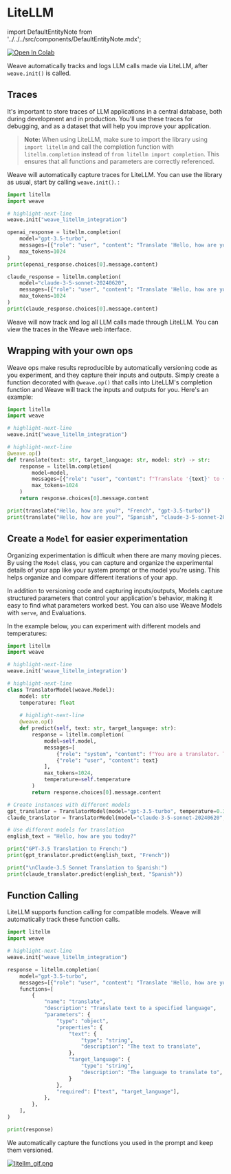# LiteLLM

import DefaultEntityNote from '../../../src/components/DefaultEntityNote.mdx';

<a target="_blank" href="https://colab.research.google.com/github/wandb/examples/blob/master/weave/docs/quickstart_litellm.ipynb">
  <img src="https://colab.research.google.com/assets/colab-badge.svg" alt="Open In Colab"/>
</a>

Weave automatically tracks and logs LLM calls made via LiteLLM, after `weave.init()` is called.

## Traces

It's important to store traces of LLM applications in a central database, both during development and in production. You'll use these traces for debugging, and as a dataset that will help you improve your application.

> **Note:** When using LiteLLM, make sure to import the library using `import litellm` and call the completion function with `litellm.completion` instead of `from litellm import completion`. This ensures that all functions and parameters are correctly referenced.

Weave will automatically capture traces for LiteLLM. You can use the library as usual, start by calling `weave.init()`. <DefaultEntityNote />:

```python
import litellm
import weave

# highlight-next-line
weave.init("weave_litellm_integration")

openai_response = litellm.completion(
    model="gpt-3.5-turbo", 
    messages=[{"role": "user", "content": "Translate 'Hello, how are you?' to French"}],
    max_tokens=1024
)
print(openai_response.choices[0].message.content)

claude_response = litellm.completion(
    model="claude-3-5-sonnet-20240620", 
    messages=[{"role": "user", "content": "Translate 'Hello, how are you?' to French"}],
    max_tokens=1024
)
print(claude_response.choices[0].message.content)
```

Weave will now track and log all LLM calls made through LiteLLM. You can view the traces in the Weave web interface.

## Wrapping with your own ops

Weave ops make results reproducible by automatically versioning code as you experiment, and they capture their inputs and outputs. Simply create a function decorated with `@weave.op()` that calls into LiteLLM's completion function and Weave will track the inputs and outputs for you. Here's an example:

```python
import litellm
import weave

# highlight-next-line
weave.init("weave_litellm_integration")

# highlight-next-line
@weave.op()
def translate(text: str, target_language: str, model: str) -> str:
    response = litellm.completion(
        model=model,
        messages=[{"role": "user", "content": f"Translate '{text}' to {target_language}"}],
        max_tokens=1024
    )
    return response.choices[0].message.content

print(translate("Hello, how are you?", "French", "gpt-3.5-turbo"))
print(translate("Hello, how are you?", "Spanish", "claude-3-5-sonnet-20240620"))
```

## Create a `Model` for easier experimentation

Organizing experimentation is difficult when there are many moving pieces. By using the `Model` class, you can capture and organize the experimental details of your app like your system prompt or the model you're using. This helps organize and compare different iterations of your app.

In addition to versioning code and capturing inputs/outputs, Models capture structured parameters that control your application's behavior, making it easy to find what parameters worked best. You can also use Weave Models with `serve`, and Evaluations.

In the example below, you can experiment with different models and temperatures:

```python
import litellm
import weave

# highlight-next-line
weave.init('weave_litellm_integration')

# highlight-next-line
class TranslatorModel(weave.Model):
    model: str
    temperature: float
  
    # highlight-next-line
    @weave.op()
    def predict(self, text: str, target_language: str):
        response = litellm.completion(
            model=self.model,
            messages=[
                {"role": "system", "content": f"You are a translator. Translate the given text to {target_language}."},
                {"role": "user", "content": text}
            ],
            max_tokens=1024,
            temperature=self.temperature
        )
        return response.choices[0].message.content

# Create instances with different models
gpt_translator = TranslatorModel(model="gpt-3.5-turbo", temperature=0.3)
claude_translator = TranslatorModel(model="claude-3-5-sonnet-20240620", temperature=0.1)

# Use different models for translation
english_text = "Hello, how are you today?"

print("GPT-3.5 Translation to French:")
print(gpt_translator.predict(english_text, "French"))

print("\nClaude-3.5 Sonnet Translation to Spanish:")
print(claude_translator.predict(english_text, "Spanish"))
```

## Function Calling

LiteLLM supports function calling for compatible models. Weave will automatically track these function calls.

```python
import litellm
import weave

# highlight-next-line
weave.init("weave_litellm_integration")

response = litellm.completion(
    model="gpt-3.5-turbo",
    messages=[{"role": "user", "content": "Translate 'Hello, how are you?' to French"}],
    functions=[
        {
            "name": "translate",
            "description": "Translate text to a specified language",
            "parameters": {
                "type": "object",
                "properties": {
                    "text": {
                        "type": "string",
                        "description": "The text to translate",
                    },
                    "target_language": {
                        "type": "string",
                        "description": "The language to translate to",
                    }
                },
                "required": ["text", "target_language"],
            },
        },
    ],
)

print(response)
```

We automatically capture the functions you used in the prompt and keep them versioned.

[![litellm_gif.png](imgs/litellm_gif.gif)](https://wandb.ai/a-sh0ts/weave_litellm_integration/weave/calls)

